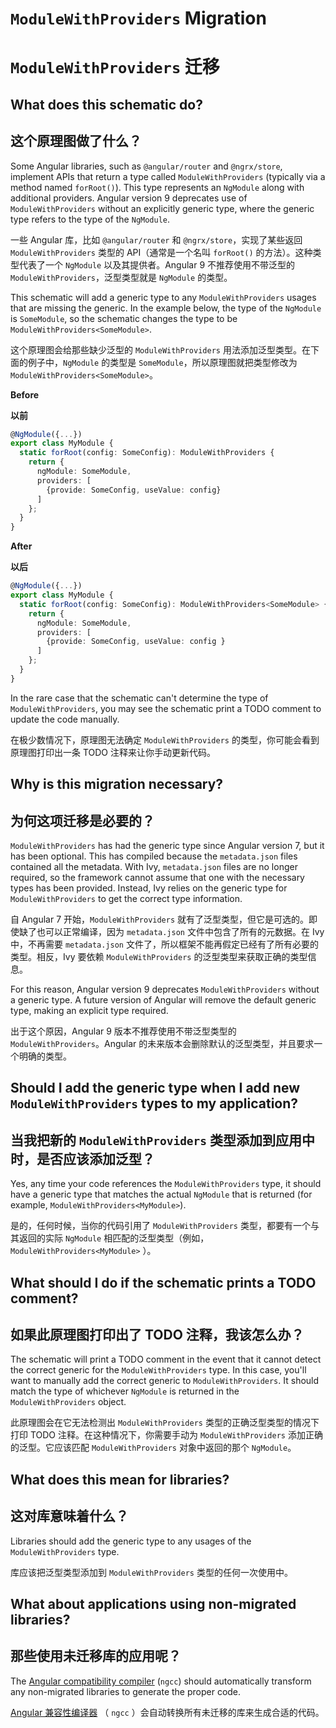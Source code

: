# `ModuleWithProviders` Migration

# `ModuleWithProviders` 迁移

## What does this schematic do?

## 这个原理图做了什么？

Some Angular libraries, such as `@angular/router` and `@ngrx/store`, implement APIs that return a type called `ModuleWithProviders` (typically via a method named `forRoot()`).
This type represents an `NgModule` along with additional providers.
Angular version 9 deprecates use of `ModuleWithProviders` without an explicitly generic type, where the generic type refers to the type of the `NgModule`.

一些 Angular 库，比如 `@angular/router` 和 `@ngrx/store`，实现了某些返回 `ModuleWithProviders` 类型的 API（通常是一个名叫 `forRoot()` 的方法）。这种类型代表了一个 `NgModule` 以及其提供者。Angular 9 不推荐使用不带泛型的 `ModuleWithProviders`，泛型类型就是 `NgModule` 的类型。

This schematic will add a generic type to any `ModuleWithProviders` usages that are missing the generic.
In the example below, the type of the `NgModule` is `SomeModule`, so the schematic changes the type to be `ModuleWithProviders<SomeModule>`.

这个原理图会给那些缺少泛型的 `ModuleWithProviders` 用法添加泛型类型。在下面的例子中，`NgModule` 的类型是 `SomeModule`，所以原理图就把类型修改为 `ModuleWithProviders<SomeModule>`。

**Before**

**以前**

```ts
@NgModule({...})
export class MyModule {
  static forRoot(config: SomeConfig): ModuleWithProviders {
    return {
      ngModule: SomeModule,
      providers: [
        {provide: SomeConfig, useValue: config}
      ]
    };
  }
}
```

**After**

**以后**

```ts
@NgModule({...})
export class MyModule {
  static forRoot(config: SomeConfig): ModuleWithProviders<SomeModule> {
    return {
      ngModule: SomeModule,
      providers: [
        {provide: SomeConfig, useValue: config }
      ]
    };
  }
}
```

In the rare case that the schematic can't determine the type of `ModuleWithProviders`, you may see the schematic print a TODO comment to update the code manually.

在极少数情况下，原理图无法确定 `ModuleWithProviders` 的类型，你可能会看到原理图打印出一条 TODO 注释来让你手动更新代码。

## Why is this migration necessary?

## 为何这项迁移是必要的？

`ModuleWithProviders` has had the generic type since Angular version 7, but it has been optional.
This has compiled because the `metadata.json` files contained all the metadata.
With Ivy, `metadata.json` files are no longer required, so the framework cannot assume that one with the necessary types has been provided.
Instead, Ivy relies on the generic type for `ModuleWithProviders` to get the correct type information.

自 Angular 7 开始，`ModuleWithProviders` 就有了泛型类型，但它是可选的。即使缺了也可以正常编译，因为 `metadata.json` 文件中包含了所有的元数据。在 Ivy 中，不再需要 `metadata.json` 文件了，所以框架不能再假定已经有了所有必要的类型。相反，Ivy 要依赖 `ModuleWithProviders` 的泛型类型来获取正确的类型信息。

For this reason, Angular version 9 deprecates `ModuleWithProviders` without a generic type.
A future version of Angular will remove the default generic type, making an explicit type required.

出于这个原因，Angular 9 版本不推荐使用不带泛型类型的 `ModuleWithProviders`。Angular 的未来版本会删除默认的泛型类型，并且要求一个明确的类型。

## Should I add the generic type when I add new `ModuleWithProviders` types to my application?

## 当我把新的 `ModuleWithProviders` 类型添加到应用中时，是否应该添加泛型？

Yes, any time your code references the `ModuleWithProviders` type, it should have a generic type that matches the actual `NgModule` that is returned (for example, `ModuleWithProviders<MyModule>`).

是的，任何时候，当你的代码引用了 `ModuleWithProviders` 类型，都要有一个与其返回的实际 `NgModule` 相匹配的泛型类型（例如，`ModuleWithProviders<MyModule>` ）。

## What should I do if the schematic prints a TODO comment?

## 如果此原理图打印出了 TODO 注释，我该怎么办？

The schematic will print a TODO comment in the event that it cannot detect the correct generic for the `ModuleWithProviders` type.
In this case, you'll want to manually add the correct generic to `ModuleWithProviders`. It should match the type of whichever `NgModule` is returned in the `ModuleWithProviders` object.

此原理图会在它无法检测出 `ModuleWithProviders` 类型的正确泛型类型的情况下打印 TODO 注释。在这种情况下，你需要手动为 `ModuleWithProviders` 添加正确的泛型。它应该匹配 `ModuleWithProviders` 对象中返回的那个 `NgModule`。

## What does this mean for libraries?

## 这对库意味着什么？

Libraries should add the generic type to any usages of the `ModuleWithProviders` type.

库应该把泛型类型添加到 `ModuleWithProviders` 类型的任何一次使用中。

## What about applications using non-migrated libraries?

## 那些使用未迁移库的应用呢？

The [Angular compatibility compiler](guide/glossary#ngcc) (`ngcc`) should automatically transform any non-migrated libraries to generate the proper code.

[Angular 兼容性编译器](guide/glossary#ngcc) （ `ngcc` ）会自动转换所有未迁移的库来生成合适的代码。

